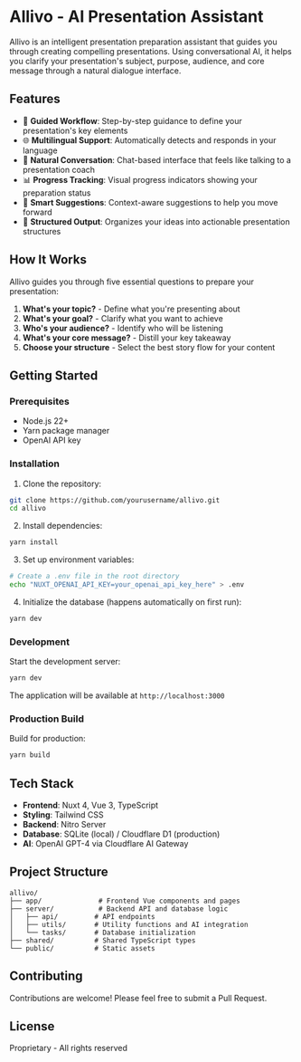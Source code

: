 # Allivo - AI Presentation Assistant

Allivo is an intelligent presentation preparation assistant that guides you through creating compelling presentations. Using conversational AI, it helps you clarify your presentation's subject, purpose, audience, and core message through a natural dialogue interface.

## Features

- 🎯 **Guided Workflow**: Step-by-step guidance to define your presentation's key elements
- 🌐 **Multilingual Support**: Automatically detects and responds in your language
- 💬 **Natural Conversation**: Chat-based interface that feels like talking to a presentation coach
- 📊 **Progress Tracking**: Visual progress indicators showing your preparation status
- 🎨 **Smart Suggestions**: Context-aware suggestions to help you move forward
- 📝 **Structured Output**: Organizes your ideas into actionable presentation structures

## How It Works

Allivo guides you through five essential questions to prepare your presentation:

1. **What's your topic?** - Define what you're presenting about
2. **What's your goal?** - Clarify what you want to achieve
3. **Who's your audience?** - Identify who will be listening
4. **What's your core message?** - Distill your key takeaway
5. **Choose your structure** - Select the best story flow for your content

## Getting Started

### Prerequisites

- Node.js 22+ 
- Yarn package manager
- OpenAI API key

### Installation

1. Clone the repository:
```bash
git clone https://github.com/yourusername/allivo.git
cd allivo
```

2. Install dependencies:
```bash
yarn install
```

3. Set up environment variables:
```bash
# Create a .env file in the root directory
echo "NUXT_OPENAI_API_KEY=your_openai_api_key_here" > .env
```

4. Initialize the database (happens automatically on first run):
```bash
yarn dev
```

### Development

Start the development server:
```bash
yarn dev
```

The application will be available at `http://localhost:3000`

### Production Build

Build for production:
```bash
yarn build
```

## Tech Stack

- **Frontend**: Nuxt 4, Vue 3, TypeScript
- **Styling**: Tailwind CSS
- **Backend**: Nitro Server
- **Database**: SQLite (local) / Cloudflare D1 (production)
- **AI**: OpenAI GPT-4 via Cloudflare AI Gateway

## Project Structure

```
allivo/
├── app/              # Frontend Vue components and pages
├── server/           # Backend API and database logic
│   ├── api/         # API endpoints
│   ├── utils/       # Utility functions and AI integration
│   └── tasks/       # Database initialization
├── shared/          # Shared TypeScript types
└── public/          # Static assets
```

## Contributing

Contributions are welcome! Please feel free to submit a Pull Request.

## License

Proprietary - All rights reserved